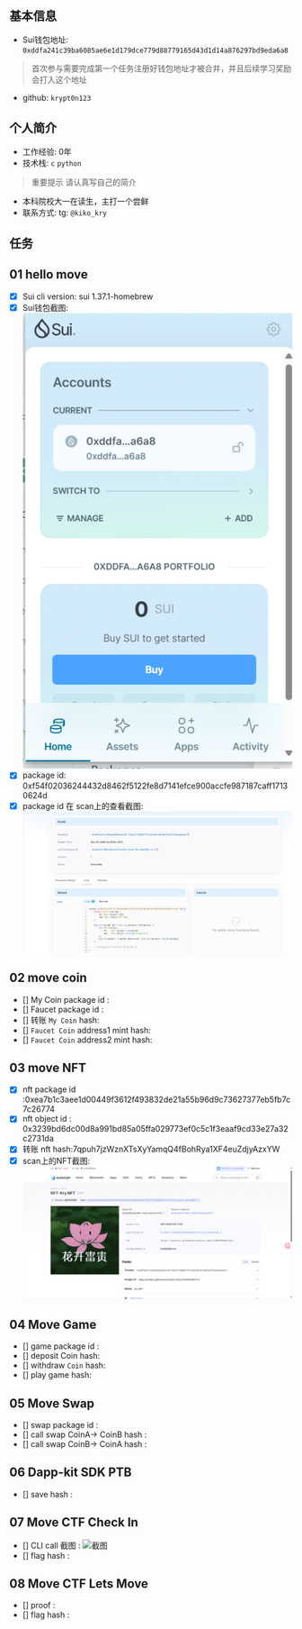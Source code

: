 ## 基本信息
- Sui钱包地址: `0xddfa241c39ba6085ae6e1d179dce779d88779165d43d1d14a876297bd9eda6a8`
> 首次参与需要完成第一个任务注册好钱包地址才被合并，并且后续学习奖励会打入这个地址
- github: `krypt0n123`

## 个人简介
- 工作经验: 0年
- 技术栈: `c` `python`
> 重要提示 请认真写自己的简介
- 本科院校大一在读生，主打一个尝鲜
- 联系方式: tg: `@kiko_kry` 

## 任务

##   01 hello move  
- [x] Sui cli version: sui 1.37.1-homebrew
- [x] Sui钱包截图: ![Sui钱包截图](./images/K.png)
- [x] package id: 0xf54f02036244432d8462f5122fe8d7141efce900accfe987187caff17130624d
- [X] package id 在 scan上的查看截图:![Scan截图](./images/l.png)

##   02 move coin
- [] My Coin package id : 
- [] Faucet package id : 
- [] 转账 `My Coin` hash:
- [] `Faucet Coin` address1 mint hash:
- [] `Faucet Coin` address2 mint hash:

##   03 move NFT
- [x] nft package id :0xea7b1c3aee1d00449f3612f493832de21a55b96d9c73627377eb5fb7c7c26774
- [x] nft object id : 0x3239bd6dc00d8a991bd85a05ffa029773ef0c5c1f3eaaf9cd33e27a32c2731da
- [x] 转账 nft  hash:7qpuh7jzWznXTsXyYamqQ4fBohRya1XF4euZdjyAzxYW
- [x] scan上的NFT截图:![Scan截图](./images/NFT.png)

##   04 Move Game
- [] game package id :
- [] deposit Coin hash:
- [] withdraw `Coin` hash:
- [] play game hash:

##   05 Move Swap
- [] swap package id :
- [] call swap CoinA-> CoinB  hash :
- [] call swap CoinB-> CoinA  hash :

##   06 Dapp-kit SDK PTB
- [] save hash :

##   07 Move CTF Check In
- [] CLI call 截图 : ![截图](./images/你的图片地址)
- [] flag hash :

##   08 Move CTF Lets Move
- [] proof : 
- [] flag hash :
